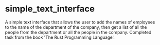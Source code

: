 # simple_text_interface
A simple text interface that allows the user to add the names of employees to the name of the department of the company, then get a list of all the people from the department or all the people in the company. Completed task from the book 'The Rust Programming Language'.
